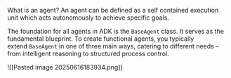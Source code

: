What is an agent?
An agent can be defined as a self contained execution unit which acts autonomously to achieve specific goals. 

The foundation for all agents in ADK is the `BaseAgent` class. It serves as the fundamental blueprint. To create functional agents, you typically extend `BaseAgent` in one of three main ways, catering to different needs – from intelligent reasoning to structured process control.

![[Pasted image 20250616183934.png]]